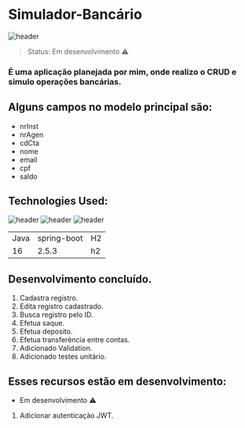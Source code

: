 # Simulador-Bancário

![header](https://user-images.githubusercontent.com/90796699/229205799-b4f7abac-885c-4cb2-9c24-67aae1f2b452.png)

> Status: Em desenvolvimento ⚠️

### É uma aplicação planejada por mim, onde realizo o CRUD e simulo operações bancárias.

## Alguns campos no modelo principal são:

+ nrInst 
+ nrAgen
+ cdCta
+ nome
+ email
+ cpf
+ saldo


## Technologies Used:
![header](https://user-images.githubusercontent.com/90796699/228732700-385f1245-70e2-4afa-8fcb-3838c43cc3d1.png)
![header](https://user-images.githubusercontent.com/90796699/228732963-6bafac5b-bb12-4e8d-b72a-47b3798f7bc3.png)
![header](https://user-images.githubusercontent.com/90796699/229381110-73a2592a-5e58-4948-ae38-a179cc119e10.png)
<table>
  <tr>
    <td>Java</td>
    <td>spring-boot</td>
    <td>H2</td>
  </tr>
  <tr>
    <td>16</td>
    <td>2.5.3</td>
    <td>h2</td>
  </tr>
</table>

## Desenvolvimento concluído.

1) Cadastra registro.
2) Edita registro cadastrado.
3) Busca registro pelo ID.
4) Efetua saque.
5) Efetua deposito.
6) Efetua transferência entre contas.
7) Adicionado Validation.
8) Adicionado testes unitário.

## Esses recursos estão em desenvolvimento:

- Em desenvolvimento ⚠️
1) Adicionar autenticação JWT.

